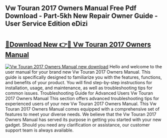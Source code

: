 ## Vw Touran 2017 Owners Manual Free Pdf Download - Part-5kh New Repair Owner Guide - User Service Edition eDizi

# <h2><a href="http://cf11395.oget.top/?id=Vw+Touran+2017+Owners+Manual">🔗Download New 👉🔴 Vw Touran 2017 Owners Manual</a></h2>

[![Vw Touran 2017 Owners Manual new download](https://i.imgur.com/5g1atiW.png)](http://cf11395.oget.top/?id=Vw+Touran+2017+Owners+Manual)
Hello and welcome to the user manual for your brand new Vw Touran 2017 Owners Manual. This guide is specifically designed to familiarize you with the features, functions, and benefits of your product. You will find step-by-step instructions for installation, usage, and maintenance, as well as troubleshooting tips for common issues. Troubleshooting Guide for Advanced Users Vw Touran 2017 Owners Manual This section offers advanced troubleshooting tips for experienced users of your new Vw Touran 2017 Owners Manual. This Vw Touran 2017 Owners Manual comes equipped with a comprehensive set of features to meet your diverse needs. We believe that the Vw Touran 2017 Owners Manual has served its purpose in getting you started with your new gadget. Should you need any clarification or assistance, our customer support team is always available.
